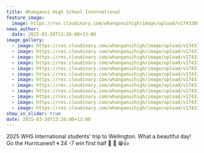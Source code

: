 ```yaml
---
title: Whanganui High School International
feature_image:
  image: https://res.cloudinary.com/whanganuihigh/image/upload/v1743380716/News/int8.jpg
news_author:
  date: 2025-03-28T13:26:00+13:00
image_gallery:
  - image: https://res.cloudinary.com/whanganuihigh/image/upload/v1743380716/News/int10.jpg
  - image: https://res.cloudinary.com/whanganuihigh/image/upload/v1743380715/News/int11.jpg
  - image: https://res.cloudinary.com/whanganuihigh/image/upload/v1743380715/News/int9.jpg
  - image: https://res.cloudinary.com/whanganuihigh/image/upload/v1743380714/News/int12.jpg
  - image: https://res.cloudinary.com/whanganuihigh/image/upload/v1743380718/News/int5.jpg
  - image: https://res.cloudinary.com/whanganuihigh/image/upload/v1743380717/News/int6.jpg
  - image: https://res.cloudinary.com/whanganuihigh/image/upload/v1743380716/News/int7.jpg
  - image: https://res.cloudinary.com/whanganuihigh/image/upload/v1743380713/News/int17.jpg
  - image: https://res.cloudinary.com/whanganuihigh/image/upload/v1743380713/News/int14.jpg
  - image: https://res.cloudinary.com/whanganuihigh/image/upload/v1743380713/News/int13.jpg
  - image: https://res.cloudinary.com/whanganuihigh/image/upload/v1743380713/News/int16.jpg
  - image: https://res.cloudinary.com/whanganuihigh/image/upload/v1743380713/News/int15.jpg
show_in_slider: true
date: 2025-03-28T13:26:00+13:00
---
```

2025 WHS International students' trip to Wellington. What a beautiful day! Go the Hurricanes!! 🌀  24 -7 win first half 💪 👏 😁👍
